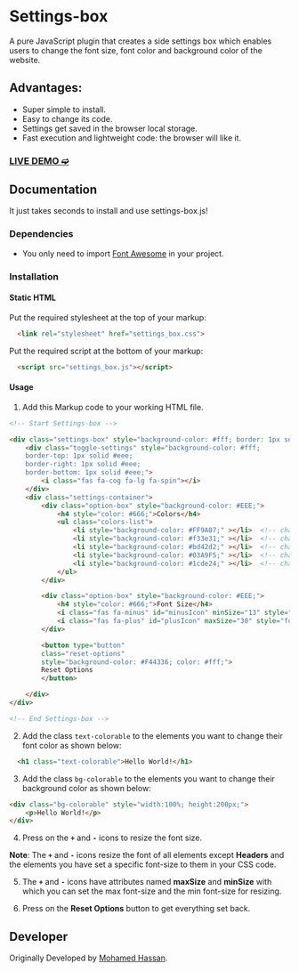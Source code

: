 # Settings-box
A pure JavaScript plugin that creates a side settings box which enables users to change the font size, font color and background color of the website.

## Advantages:
- Super simple to install.
- Easy to change its code.
- Settings get saved in the browser local storage.
- Fast execution and lightweight code: the browser will like it.

### [LIVE DEMO ➫](https://special-design.netlify.app/)

## Documentation

It just takes seconds to install and use settings-box.js!

### Dependencies
- You only need to import [Font Awesome](https://fontawesome.com/) in your project.

### Installation

#### Static HTML
 
Put the required stylesheet at the top of your markup:
```html
  <link rel="stylesheet" href="settings_box.css">
```

Put the required script at the bottom of your markup:
```html
  <script src="settings_box.js"></script>
```

#### Usage

1. Add this Markup code to your working HTML file.

```html
<!-- Start Settings-box -->

<div class="settings-box" style="background-color: #fff; border: 1px solid #ddd; z-index: 2;">
    <div class="toggle-settings" style="background-color: #fff;
    border-top: 1px solid #eee;
    border-right: 1px solid #eee;
    border-bottom: 1px solid #eee;">
        <i class="fas fa-cog fa-lg fa-spin"></i>
    </div>
    <div class="settings-container">
        <div class="option-box" style="background-color: #EEE;">
            <h4 style="color: #666;">Colors</h4>
            <ul class="colors-list">
                <li style="background-color: #FF9A07;" ></li>  <!-- change it to your preferred color -->
                <li style="background-color: #f33e31;" ></li>  <!-- change it to your preferred color -->
                <li style="background-color: #bd42d2;" ></li>  <!-- change it to your preferred color -->
                <li style="background-color: #03A9F5;" ></li>  <!-- change it to your preferred color -->
                <li style="background-color: #1cde24;" ></li>  <!-- change it to your preferred color -->
            </ul>
        </div>

        <div class="option-box" style="background-color: #EEE;">
            <h4 style="color: #666;">Font Size</h4>
            <i class="fas fa-minus" id="minusIcon" minSize="13" style="font-size: x-large; font-weight: 700;"></i>
            <i class="fas fa-plus" id="plusIcon" maxSize="30" style="font-size: x-large; font-weight: 700;"></i>
        </div>

        <button type="button" 
        class="reset-options" 
        style="background-color: #F44336; color: #fff;">
        Reset Options
        </button>

    </div>
</div>

<!-- End Settings-box -->
```

2. Add the class `text-colorable` to the elements you want to change their font color as shown below:
```html
  <h1 class="text-colorable">Hello World!</h1>
```

3. Add the class `bg-colorable` to the elements you want to change their background color as shown below:
```html
<div class="bg-colorable" style="width:100%; height:200px;">
    <p>Hello World!</p>
</div>
```

4. Press on the **`+`** and **`-`** icons to resize the font size.

**Note**: The **`+`** and **`-`** icons resize the font of all elements except **Headers** and the elements you have set a specific font-size to them in your CSS code.

5. The **`+`** and **`-`** icons have attributes named **maxSize** and **minSize** with which you can set the max font-size and the min font-size for resizing.

6. Press on the **Reset Options** button to get everything set back.


## Developer

Originally Developed by [Mohamed Hassan](https://github.com/mohamedhassan94).  

